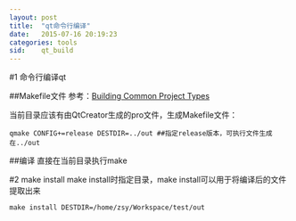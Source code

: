 ```yaml
---
layout: post
title:  "qt命令行编译"
date:   2015-07-16 20:19:23
categories: tools
sid:    qt_build
---
```


#1 命令行编译qt

##Makefile文件
参考：[Building Common Project Types](http://doc.qt.io/qt-5/qmake-common-projects.html)		

当前目录应该有由QtCreator生成的pro文件，生成Makefile文件：

	qmake CONFIG+=release DESTDIR=../out ##指定release版本，可执行文件生成在../out

##编译
直接在当前目录执行make

#2 make install
make install时指定目录，make install可以用于将编译后的文件提取出来

	make install DESTDIR=/home/zsy/Workspace/test/out


